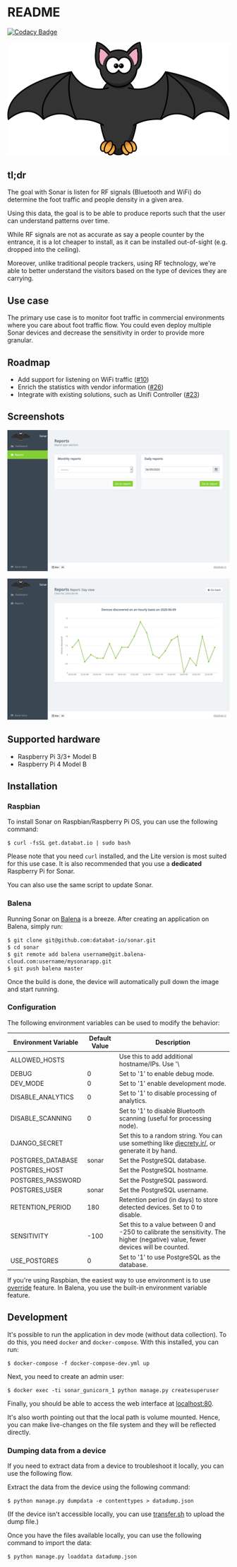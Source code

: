 # README
[![Codacy Badge](https://app.codacy.com/project/badge/Grade/a7436df462dd4d6ea4550098505b6127)](https://www.codacy.com/gh/databat-io/sonar?utm_source=github.com&amp;utm_medium=referral&amp;utm_content=databat-io/sonar&amp;utm_campaign=Badge_Grade)

![](/app/django/analytics/static/img/bat.svg)

## tl;dr

The goal with Sonar is listen for RF signals (Bluetooth and WiFi) do determine the foot traffic and people density in a given area.

Using this data, the goal is to be able to produce reports such that the user can understand patterns over time.

While RF signals are not as accurate as say a people counter by the entrance, it is a lot cheaper to install, as it can be installed out-of-sight (e.g. dropped into the ceiling).

Moreover, unlike traditional people trackers, using RF technology, we're able to better understand the visitors based on the type of devices they are carrying.

## Use case

The primary use case is to monitor foot traffic in commercial environments where you care about foot traffic flow. You could even deploy multiple Sonar devices and decrease the sensitivity in order to provide more granular.

## Roadmap

* Add support for listening on WiFi traffic ([#10](https://github.com/databat-io/sonar/issues/10))
* Enrich the statistics with vendor information ([#26](https://github.com/databat-io/sonar/issues/26))
* Integrate with existing solutions, such as Unifi Controller ([#23](https://github.com/databat-io/sonar/issues/23))

## Screenshots

![Overview](/img/sonar_date_picker.png?raw=true)

![Daily View](/img/sonar_daily_view.png?raw=true)


## Supported hardware

 * Raspberry Pi 3/3+ Model B
 * Raspberry Pi 4 Model B

## Installation

### Raspbian

To install Sonar on Raspbian/Raspberry Pi OS, you can use the following command:

```
$ curl -fsSL get.databat.io | sudo bash
```

Please note that you need `curl` installed, and the Lite version is most suited for this use case. It is also recommended that you use a **dedicated** Raspberry Pi for Sonar.

You can also use the same script to update Sonar.

### Balena

Running Sonar on [Balena](https://www.balena.io/) is a breeze. After creating an application on Balena, simply run:

```
$ git clone git@github.com:databat-io/sonar.git
$ cd sonar
$ git remote add balena username@git.balena-cloud.com:username/mysonarapp.git
$ git push balena master
```

Once the build is done, the device will automatically pull down the image and start running.

### Configuration

The following environment variables can be used to modify the behavior:

| Environment Variable | Default Value | Description                                                                                                               |
| -------------        | ------------  | -----                                                                                                                     |
| ALLOWED_HOSTS        |               | Use this to add additional hostname/IPs. Use '\                                                                           | ' as the separator for multiple entries. The Balena public hostname is whitelisted by default. |
| DEBUG                | 0             | Set to '1' to enable debug mode.                                                                                          |
| DEV_MODE             | 0             | Set to '1' enable development mode.                                                                                       |
| DISABLE_ANALYTICS    | 0             | Set to '1' to disable processing of analytics.                                                                            |
| DISABLE_SCANNING     | 0             | Set to '1' to disable Bluetooth scanning (useful for processing node).                                                    |
| DJANGO_SECRET        |               | Set this to a random string. You can use something like [djecrety.ir/](https://djecrety.ir), or generate it by hand.      |
| POSTGRES_DATABASE    | sonar         | Set the PostgreSQL database.                                                                                              |
| POSTGRES_HOST        |               | Set the PostgreSQL hostname.                                                                                              |
| POSTGRES_PASSWORD    |               | Set the PostgreSQL password.                                                                                              |
| POSTGRES_USER        | sonar         | Set the PostgreSQL username.                                                                                              |
| RETENTION_PERIOD     | 180           | Retention period (in days) to store detected devices. Set to 0 to disable.                                                |
| SENSITIVITY          | -100          | Set this to a value between 0 and -250 to calibrate the sensitivity. The higher (negative) value, fewer devices will be counted. |
| USE_POSTGRES         | 0             | Set to '1' to use PostgreSQL as the database.                                                                             |

If you're using Raspbian, the easiest way to use environment is to use [override](https://docs.docker.com/compose/extends/) feature. In Balena, you use the built-in environment variable feature.

## Development

It's possible to run the application in dev mode (without data collection). To do this, you need `docker` and `docker-compose`. With this installed, you can run:

```
$ docker-compose -f docker-compose-dev.yml up
```

Next, you need to create an admin user:

```
$ docker exec -ti sonar_gunicorn_1 python manage.py createsuperuser
```

Finally, you should be able to access the web interface at [localhost:80](http://localhost:80).

It's also worth pointing out that the local path is volume mounted. Hence, you can make live-changes on the file system and they will be reflected directly.

### Dumping data from a device

If you need to extract data from a device to troubleshoot it locally, you can use the following flow.

Extract the data from the device using the following command:

```
$ python manage.py dumpdata -e contenttypes > datadump.json
```

(If the device isn't accessible locally, you can use [transfer.sh](https://www.transfer.sh) to upload the dump file.)

Once you have the files available locally, you can use the following command to import the data:

```
$ python manage.py loaddata datadump.json
```

